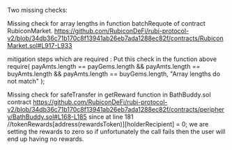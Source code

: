 Two missing checks:

Missing check  for array lengths in function batchRequote of contract RubiconMarket.
https://github.com/RubiconDeFi/rubi-protocol-v2/blob/34db36c71b170c8f13941ab26eb7ada1288ec82f/contracts/RubiconMarket.sol#L917-L933

mitigation steps which are required :
Put this check in the function above
require(
      payAmts.length == payGems.length &&
        payAmts.length == buyAmts.length &&
        payAmts.length == buyGems.length,
      "Array lengths do not match"
    );

Missing check for safeTransfer in getReward function in BathBuddy.sol contract
https://github.com/RubiconDeFi/rubi-protocol-v2/blob/34db36c71b170c8f13941ab26eb7ada1288ec82f/contracts/periphery/BathBuddy.sol#L168-L185
since at line 181 //tokenRewards[address(rewardsToken)][holderRecipient] = 0;
we are setting the rewards to zero so if unfortunately the call fails then the user will end up having no rewards.